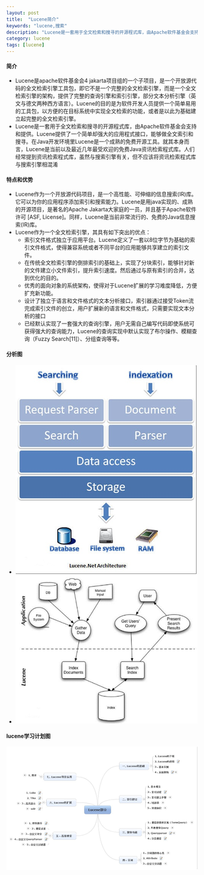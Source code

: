 ```yaml
---
layout: post
title:  "Lucene简介"
keywords: "lucene,搜索"
description: "Lucene是一套用于全文检索和搜寻的开源程式库，由Apache软件基金会支持和提供。Lucene提供了一个简单却强大的应用程式接口，能够做全文索引和搜寻"
category: lucene
tags: [lucene]
---
```

#### 简介
* Lucene是apache软件基金会4 jakarta项目组的一个子项目，是一个开放源代码的全文检索引擎工具包，即它不是一个完整的全文检索引擎，而是一个全文检索引擎的架构，提供了完整的查询引擎和索引引擎，部分文本分析引擎（英文与德文两种西方语言）。Lucene的目的是为软件开发人员提供一个简单易用的工具包，以方便的在目标系统中实现全文检索的功能，或者是以此为基础建立起完整的全文检索引擎。<br>
* Lucene是一套用于全文检索和搜寻的开源程式库，由Apache软件基金会支持和提供。Lucene提供了一个简单却强大的应用程式接口，能够做全文索引和搜寻。在Java开发环境里Lucene是一个成熟的免费开源工具。就其本身而言，Lucene是当前以及最近几年最受欢迎的免费Java资讯检索程式库。人们经常提到资讯检索程式库，虽然与搜索引擎有关，但不应该将资讯检索程式库与搜索引擎相混淆

#### 特点和优势
* Lucene作为一个开放源代码项目，是一个高性能、可伸缩的信息搜索(IR)库。它可以为你的应用程序添加索引和搜索能力。Lucene是用java实现的、成熟的开源项目，是著名的Apache Jakarta大家庭的一员，并且基于Apache软件许可 [ASF, License]。同样，Lucene是当前非常流行的、免费的Java信息搜索(IR)库。
* Lucene作为一个全文检索引擎，其具有如下突出的优点：
  * 索引文件格式独立于应用平台。Lucene定义了一套以8位字节为基础的索引文件格式，使得兼容系统或者不同平台的应用能够共享建立的索引文件。
  * 在传统全文检索引擎的倒排索引的基础上，实现了分块索引，能够针对新的文件建立小文件索引，提升索引速度。然后通过与原有索引的合并，达到优化的目的。
  * 优秀的面向对象的系统架构，使得对于Lucene扩展的学习难度降低，方便扩充新功能。
  * 设计了独立于语言和文件格式的文本分析接口，索引器通过接受Token流完成索引文件的创立，用户扩展新的语言和文件格式，只需要实现文本分析的接口
  * 已经默认实现了一套强大的查询引擎，用户无需自己编写代码即使系统可获得强大的查询能力，Lucene的查询实现中默认实现了布尔操作、模糊查询（Fuzzy Search[11]）、分组查询等等。

#### 分析图
* ![图1](/static/images/lucene01.jpg)
* ![图2](/static/images/lucene02.jpg)

#### lucene学习计划图
![图3](/static/images/lucene03.jpg)
